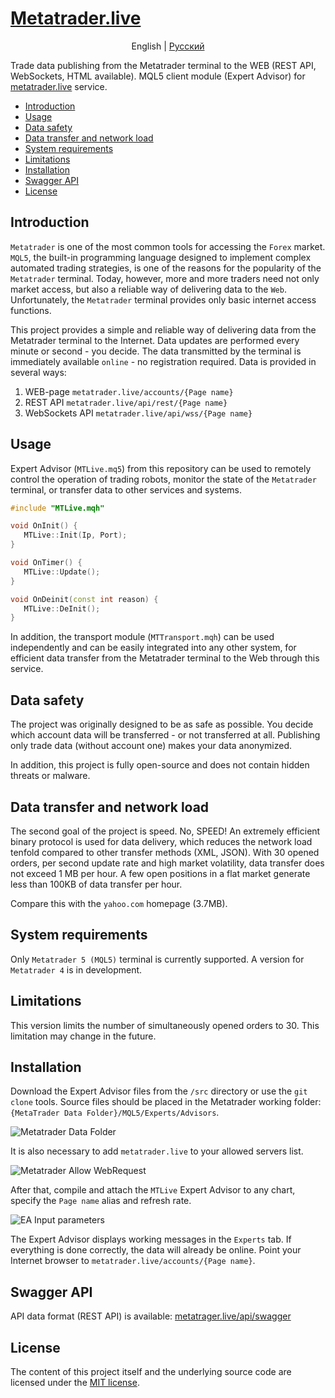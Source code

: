 # [Metatrader.live](https://metatrader.live)

<p align="center">
  <span>English</span> |
  <a href="https://github.com/brajine/metatrader-live/blob/master/lang/README_ru.md">Pусский</a>
</p>

Trade data publishing from the Metatrader terminal to the WEB (REST API, WebSockets, HTML available). MQL5 client module (Expert Advisor) for [metatrader.live](https://metatrader.live) service.

- [Introduction](https://github.com/brajine/metatrader-live/blob/master/README.md#introduction)
- [Usage](https://github.com/brajine/metatrader-live/blob/master/README.md#usage)
- [Data safety](https://github.com/brajine/metatrader-live/blob/master/README.md#data-safety)
- [Data transfer and network load](https://github.com/brajine/metatrader-live/blob/master/README.md#data-transfer-and-network-load)
- [System requirements](https://github.com/brajine/metatrader-live/blob/master/README.md#system-requirements)
- [Limitations](https://github.com/brajine/metatrader-live/blob/master/README.md#limitations)
- [Installation](https://github.com/brajine/metatrader-live/blob/master/README.md#installation)
- [Swagger API](https://github.com/brajine/metatrader-live/blob/master/README.md#swagger-api)
- [License](https://github.com/brajine/metatrader-live/blob/master/README.md#license)

## Introduction
`Metatrader` is one of the most common tools for accessing the `Forex` market. `MQL5`, the built-in programming language designed to implement complex automated trading strategies, is one of the reasons for the popularity of the `Metatrader` terminal. Today, however, more and more traders need not only market access, but also a reliable way of delivering data to the `Web`. Unfortunately, the `Metatrader` terminal provides only basic internet access functions.

This project provides a simple and reliable way of delivering data from the Metatrader terminal to the Internet. Data updates are performed every minute or second - you decide. The data transmitted by the terminal is immediately available `online` - no registration required. Data is provided in several ways:
1. WEB-page `metatrader.live/accounts/{Page name}`
2. REST API `metatrader.live/api/rest/{Page name}`
3. WebSockets API `metatrader.live/api/wss/{Page name}`

## Usage
Expert Advisor (`MTLive.mq5`) from this repository can be used to remotely control the operation of trading robots, monitor the state of the `Metatrader` terminal, or transfer data to other services and systems.

```cpp
#include "MTLive.mqh"

void OnInit() {
   MTLive::Init(Ip, Port);
}

void OnTimer() {
   MTLive::Update();
}

void OnDeinit(const int reason) {
   MTLive::DeInit();
}
```
In addition, the transport module (`MTTransport.mqh`) can be used independently and can be easily integrated into any other system, for efficient data transfer from the Metatrader terminal to the Web through this service.

## Data safety
The project was originally designed to be as safe as possible. You decide which account data will be transferred - or not transferred at all. Publishing only trade data (without account one) makes your data anonymized.

In addition, this project is fully open-source and does not contain hidden threats or malware.

## Data transfer and network load
The second goal of the project is speed. No, SPEED! An extremely efficient binary protocol is used for data delivery, which reduces the network load tenfold compared to other transfer methods (XML, JSON). With 30 opened orders, per second update rate and high market volatility, data transfer does not exceed 1 MB per hour. A few open positions in a flat market generate less than 100KB of data transfer per hour.

Compare this with the `yahoo.com` homepage (3.7MB).

## System requirements
Only `Metatrader 5 (MQL5)` terminal is currently supported. A version for `Metatrader 4` is in development.

## Limitations
This version limits the number of simultaneously opened orders to 30. This limitation may change in the future.

## Installation
Download the Expert Advisor files from the `/src` directory or use the `git clone` tools. Source files should be placed in the Metatrader working folder: `{MetaTrader Data Folder}/MQL5/Experts/Advisors`. 

![Metatrader Data Folder](/img/data-folder.png "Metatrader Data Folder")

It is also necessary to add `metatrader.live` to your allowed servers list. 

![Metatrader Allow WebRequest](/img/allow-web-request.png "Metatrader Allow WebRequest")

After that, compile and attach the `MTLive` Expert Advisor to any chart, specify the `Page name` alias and refresh rate.

![EA Input parameters](/img/input-parameters.png "EA Input parameters")

The Expert Advisor displays working messages in the `Experts` tab. If everything is done correctly, the data will already be online. Point your Internet browser to `metatrader.live/accounts/{Page name}`.

## Swagger API
API data format (REST API) is available: [metatrager.live/api/swagger](https://metatrader.live/api/swagger)

## License
The content of this project itself and the underlying source code are licensed under the [MIT license](/LICENSE).